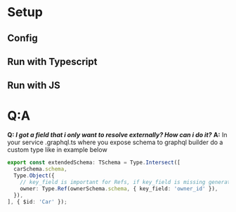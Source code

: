 # Setup

## Config

## Run with Typescript


## Run with JS

# Q:A

**Q: *I got a field that i only want to resolve externally? How can i do it?***
**A:** In your service .graphql.ts where you expose schema to graphql builder do a custom type like in example below

```ts
export const extendedSchema: TSchema = Type.Intersect([
  carSchema.schema,
  Type.Object({
    // key_field is important for Refs, if key_field is missing generator will break
    owner: Type.Ref(ownerSchema.schema, { key_field: 'owner_id' }),
  }),
], { $id: 'Car' });
```
